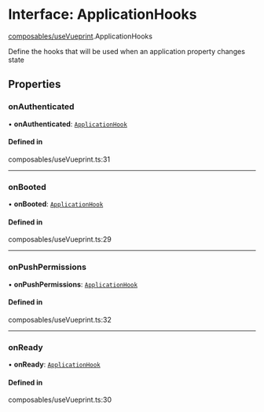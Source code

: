 # Interface: ApplicationHooks

[composables/useVueprint](../modules/composables_useVueprint.md).ApplicationHooks

Define the hooks that will be used when an application property changes state

## Properties

### <a id="onauthenticated" name="onauthenticated"></a> onAuthenticated

• **onAuthenticated**: [`ApplicationHook`](composables_useVueprint.ApplicationHook.md)

#### Defined in

composables/useVueprint.ts:31

___

### <a id="onbooted" name="onbooted"></a> onBooted

• **onBooted**: [`ApplicationHook`](composables_useVueprint.ApplicationHook.md)

#### Defined in

composables/useVueprint.ts:29

___

### <a id="onpushpermissions" name="onpushpermissions"></a> onPushPermissions

• **onPushPermissions**: [`ApplicationHook`](composables_useVueprint.ApplicationHook.md)

#### Defined in

composables/useVueprint.ts:32

___

### <a id="onready" name="onready"></a> onReady

• **onReady**: [`ApplicationHook`](composables_useVueprint.ApplicationHook.md)

#### Defined in

composables/useVueprint.ts:30
